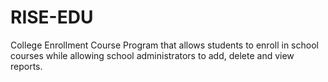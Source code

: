 # RISE-EDU
College Enrollment Course Program that allows students to enroll in school courses while allowing school administrators to add, delete and view reports. 
